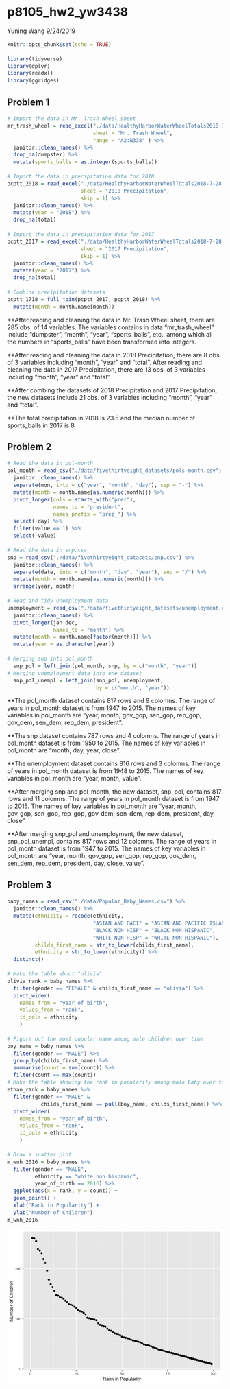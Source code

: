 p8105\_hw2\_yw3438
================
Yuning Wang
9/24/2019

``` r
knitr::opts_chunk$set(echo = TRUE)

library(tidyverse)
library(dplyr)
library(readxl)
library(ggridges)
```

## Problem 1

``` r
# Import the data in Mr. Trash Wheel sheet
mr_trash_wheel = read_excel("./data/HealthyHarborWaterWheelTotals2018-7-28.xlsx",
                            sheet = "Mr. Trash Wheel",
                            range = "A2:N338" ) %>%
  janitor::clean_names() %>%
  drop_na(dumpster) %>%
  mutate(sports_balls = as.integer(sports_balls))

# Import the data in precipitation data for 2018
pcptt_2018 = read_excel("./data/HealthyHarborWaterWheelTotals2018-7-28.xlsx",
                        sheet = "2018 Precipitation",
                        skip = 1) %>%
  janitor::clean_names() %>%
  mutate(year = "2018") %>%
  drop_na(total)

# Import the data in precipitation data for 2017
pcptt_2017 = read_excel("./data/HealthyHarborWaterWheelTotals2018-7-28.xlsx",
                        sheet = "2017 Precipitation",
                        skip = 1) %>%
  janitor::clean_names() %>%
  mutate(year = "2017") %>%
  drop_na(total)

# Combine precipitation datasets
pcptt_1718 = full_join(pcptt_2017, pcptt_2018) %>%
  mutate(month = month.name[month])
```

\*\*After reading and cleaning the data in Mr. Trash Wheel sheet, there
are 285 obs. of 14 variables. The variables contains in data
“mr\_trash\_wheel” include “dumpster”, “month”, “year”,
“sports\_balls”, etc., among which all the numbers in
“sports\_balls” have been transformed into integers.

\*\*After reading and cleaning the data in 2018 Precipitation, there are
8 obs. of 3 variables including “month”, “year” and “total”. After
reading and cleaning the data in 2017 Precipitation, there are 13 obs.
of 3 variables including “month”, “year” and “total”.

\*\*After combing the datasets of 2018 Precipitation and 2017
Precipitation, the new datasets include 21 obs. of 3 variables including
“month”, “year” and “total”.

\*\*The total precipitation in 2018 is 23.5 and the median number of
sports\_balls in 2017 is 8

## Problem 2

``` r
# Read the data in pol-month
pol_month = read_csv("./data/fivethirtyeight_datasets/pols-month.csv") %>%
  janitor::clean_names() %>%
  separate(mon, into = c("year", "month", "day"), sep = "-") %>%
  mutate(month = month.name[as.numeric(month)]) %>%
  pivot_longer(cols = starts_with("prez"),
               names_to = "president",
               names_prefix = "prez_") %>%
  select(-day) %>%
  filter(value == 1) %>%
  select(-value)

# Read the data in snp.csv
snp = read_csv("./data/fivethirtyeight_datasets/snp.csv") %>%
  janitor::clean_names() %>%
  separate(date, into = c("month", "day", "year"), sep = "/") %>%
  mutate(month = month.name[as.numeric(month)]) %>%
  arrange(year, month)

# Read and tidy unemployment data
unemployment = read_csv("./data/fivethirtyeight_datasets/unemployment.csv") %>%
  janitor::clean_names() %>%
  pivot_longer(jan:dec,
               names_to = "month") %>%
  mutate(month = month.name[factor(month)]) %>%
  mutate(year = as.character(year))
  
# Merging snp into pol_month
  snp_pol = left_join(pol_month, snp, by = c("month", "year"))
# Merging unemployment data into one dataset
  snp_pol_unempl = left_join(snp_pol, unemployment, 
                             by = c("month", "year"))
```

\*\*The pol\_month dataset contains 817 rows and 9 colomns. The range of
years in pol\_month dataset is from 1947 to 2015. The names of key
variables in pol\_month are “year, month, gov\_gop, sen\_gop, rep\_gop,
gov\_dem, sen\_dem, rep\_dem, president”.

\*\*The snp dataset contains 787 rows and 4 colomns. The range of years
in pol\_month dataset is from 1950 to 2015. The names of key variables
in pol\_month are “month, day, year, close”.

\*\*The unemployment dataset contains 816 rows and 3 colomns. The range
of years in pol\_month dataset is from 1948 to 2015. The names of key
variables in pol\_month are “year, month, value”.

\*\*After merging snp and pol\_month, the new dataset, snp\_pol,
contains 817 rows and 11 colomns. The range of years in pol\_month
dataset is from 1947 to 2015. The names of key variables in pol\_month
are “year, month, gov\_gop, sen\_gop, rep\_gop, gov\_dem, sen\_dem,
rep\_dem, president, day, close”.

\*\*After merging snp\_pol and unemployment, the new dataset,
snp\_pol\_unempl, contains 817 rows and 12 colomns. The range of years
in pol\_month dataset is from 1947 to 2015. The names of key variables
in pol\_month are “year, month, gov\_gop, sen\_gop, rep\_gop, gov\_dem,
sen\_dem, rep\_dem, president, day, close, value”.

## Problem 3

``` r
baby_names = read_csv("./data/Popular_Baby_Names.csv") %>%
  janitor::clean_names() %>%
  mutate(ethnicity = recode(ethnicity, 
                            "ASIAN AND PACI" = "ASIAN AND PACIFIC ISLANDER",
                            "BLACK NON HISP" = "BLACK NON HISPANIC",
                            "WHITE NON HISP" = "WHITE NON HISPANIC"),
         childs_first_name = str_to_lower(childs_first_name),
         ethnicity = str_to_lower(ethnicity)) %>%
  distinct()

# Make the table about "olivia"
olivia_rank = baby_names %>%
  filter(gender == "FEMALE" & childs_first_name == "olivia") %>%
  pivot_wider(
    names_from = "year_of_birth",
    values_from = "rank",
    id_cols = ethnicity
    )

# Figure out the most popular name among male children over time
boy_name = baby_names %>%
  filter(gender == "MALE") %>%
  group_by(childs_first_name) %>%
  summarise(count = sum(count)) %>%
  filter(count == max(count))
# Make the table showing the rank in popularity among male baby over time
ethan_rank = baby_names %>%
  filter(gender == "MALE" & 
           childs_first_name == pull(boy_name, childs_first_name)) %>%
  pivot_wider(
    names_from = "year_of_birth",
    values_from = "rank",
    id_cols = ethnicity
    )

# Draw a scatter plot
m_wnh_2016 = baby_names %>%
  filter(gender == "MALE",
         ethnicity == "white non hispanic",
         year_of_birth == 2016) %>%
  ggplot(aes(x = rank, y = count)) +
  geom_point() +
  xlab("Rank in Popularity") +
  ylab("Number of Children") 
m_wnh_2016
```

![](p8105_hw2_yw3438_files/figure-gfm/unnamed-chunk-3-1.png)<!-- -->
